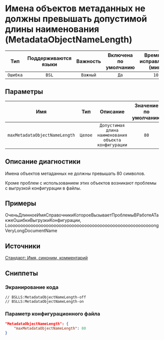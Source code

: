 # Имена объектов метаданных не должны превышать допустимой длины наименования (MetadataObjectNameLength)

|   Тип    |    Поддерживаются<br>языки    | Важность |    Включена<br>по умолчанию    |    Время на<br>исправление (мин)    |    Теги    |
|:--------:|:-----------------------------:|:--------:|:------------------------------:|:-----------------------------------:|:----------:|
| `Ошибка` |             `BSL`             | `Важный` |              `Да`              |                `10`                 | `standard` |

## Параметры 


|              Имя              |   Тип   |                       Описание                       |    Значение<br>по умолчанию    |
|:-----------------------------:|:-------:|:----------------------------------------------------:|:------------------------------:|
| `maxMetadataObjectNameLength` | `Целое` | `Допустимая длина наименования объекта конфигурации` |              `80`              |
<!-- Блоки выше заполняются автоматически, не трогать -->
## Описание диагностики
<!-- Описание диагностики заполняется вручную. Необходимо понятным языком описать смысл и схему работу -->

Имена объектов метаданных не должны превышать 80 символов.

Кроме проблем с использованием этих объектов возникают проблемы с выгрузкой конфигурации в файлы.

## Примеры

ОченьДлинноеИмяСправочникиКотороеВызываетПроблемыВРаботеАТакжеОшибкиВыгрузкиКонфигурации, LooooooooooooooooooooooooooooooooooooooooooooooooooooooooongVeryLongDocumentName

## Источники
<!-- Необходимо указывать ссылки на все источники, из которых почерпнута информация для создания диагностики -->

[Стандарт: Имя, синоним, комментарий](https://its.1c.ru/db/v8std#content:474:hdoc:2.3)

## Сниппеты

<!-- Блоки ниже заполняются автоматически, не трогать -->
### Экранирование кода

```bsl
// BSLLS:MetadataObjectNameLength-off
// BSLLS:MetadataObjectNameLength-on
```

### Параметр конфигурационного файла

```json
"MetadataObjectNameLength": {
    "maxMetadataObjectNameLength": 80
}
```
